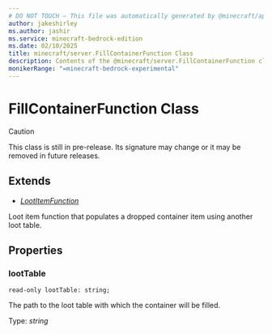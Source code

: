 ```yaml
---
# DO NOT TOUCH — This file was automatically generated by @minecraft/api-docs-generator, to report problems file an issue at https://github.com/Mojang/minecraft-scripting-libraries
author: jakeshirley
ms.author: jashir
ms.service: minecraft-bedrock-edition
ms.date: 02/10/2025
title: minecraft/server.FillContainerFunction Class
description: Contents of the @minecraft/server.FillContainerFunction class.
monikerRange: "=minecraft-bedrock-experimental"
---
```

# FillContainerFunction Class

> [!CAUTION]
> This class is still in pre-release.  Its signature may change or it may be removed in future releases.

## Extends
- [*LootItemFunction*](LootItemFunction.md)

Loot item function that populates a dropped container item using another loot table.

## Properties

### **lootTable**
`read-only lootTable: string;`

The path to the loot table with which the container will be filled.

Type: *string*
